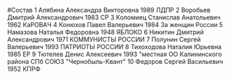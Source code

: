 #Состав
1 Алябина Александра Викторовна 1989 ЛДПР
2 Воробьев Дмитрий Александрович 1983 СР
3 Коломиец Станислав Анатольевич 1962 КаРОВАЧ
4 Конюхов Павел Валерьевич 1984 За женщин России
5 Намазова Наталья Федоровна 1948 ЯБЛОКО
6 Никитин Дмитрий Александрович 1971 КОММУНИСТЫ РОССИИ
7 Полунин Сергей Валерьевич 1993 ПАТРИОТЫ РОССИИ
8 Тихоходова Наталия Юрьевна 1985 ЕР
9 Тютелев Денис Алексеевич 1993 \"местная ОО Калининского района СПб СОЮЗ \"Чернобыль-Квант\"
10 Федоров Сергей Васильевич 1952 КПРФ
